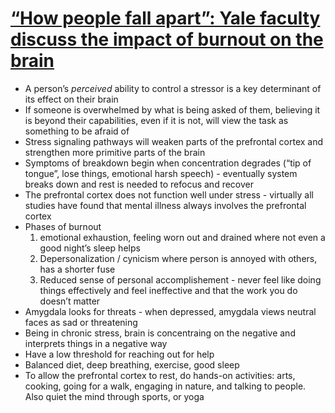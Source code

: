 # [“How people fall apart”: Yale faculty discuss the impact of burnout on the brain](https://yaledailynews.com/blog/2022/03/29/how-people-fall-apart-yale-faculty-discuss-the-impact-of-burnout-on-the-brain/)

* A person’s *perceived* ability to control a stressor is a key determinant of its effect on their brain
* If someone is overwhelmed by what is being asked of them, believing it is beyond their capabilities, even if it is not, will view the task as something to be afraid of
* Stress signaling pathways will weaken parts of the prefrontal cortex and strengthen more primitive parts of the brain
* Symptoms of breakdown begin when concentration degrades (“tip of tongue”, lose things, emotional harsh speech) - eventually system breaks down and rest is needed to refocus and recover
* The prefrontal cortex does not function well under stress - virtually all studies have found that mental illness always involves the prefrontal cortex
* Phases of burnout
  1. emotional exhaustion, feeling worn out and drained where not even a good night’s sleep helps
  2. Depersonalization / cynicism where person is annoyed with others, has a shorter fuse
  3. Reduced sense of personal accomplishement - never feel like doing things effectively and feel ineffective and that the work you do doesn’t matter
* Amygdala looks for threats - when depressed, amygdala views neutral faces as sad or threatening
* Being in chronic stress, brain is concentraing on the negative and interprets things in a negative way
* Have a low threshold for reaching out for help
* Balanced diet, deep breathing, exercise, good sleep
* To allow the prefrontal cortex to rest, do hands-on activities: arts, cooking, going for a walk, engaging in nature, and talking to people. Also quiet the mind through sports, or yoga
